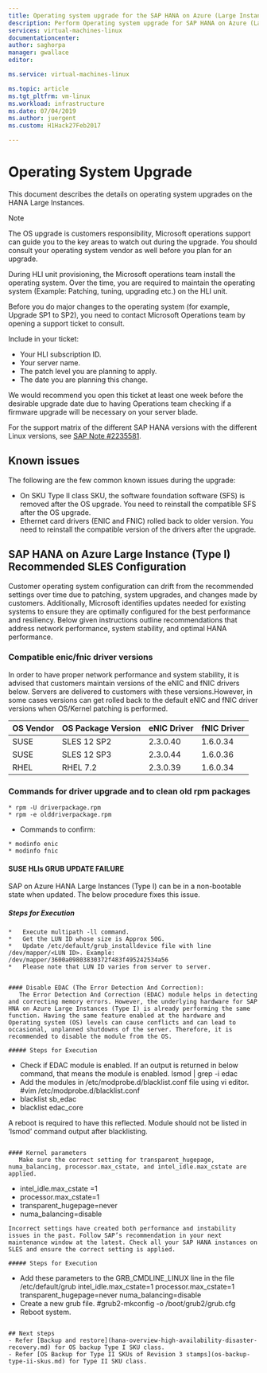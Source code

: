```yaml
---
title: Operating system upgrade for the SAP HANA on Azure (Large Instances)| Microsoft Docs
description: Perform Operating system upgrade for SAP HANA on Azure (Large Instances)
services: virtual-machines-linux
documentationcenter:
author: saghorpa
manager: gwallace
editor:

ms.service: virtual-machines-linux

ms.topic: article
ms.tgt_pltfrm: vm-linux
ms.workload: infrastructure
ms.date: 07/04/2019
ms.author: juergent
ms.custom: H1Hack27Feb2017

---
```

# Operating System Upgrade
This document describes the details on operating system upgrades on the HANA Large Instances.

>[!NOTE]
>The OS upgrade is customers responsibility, Microsoft operations support can guide you to the key areas to watch out during the upgrade. You should consult your operating system vendor as well before you plan for an upgrade.

During HLI unit provisioning, the Microsoft operations team install the operating system.
Over the time, you are required to maintain the operating system (Example: Patching, tuning, upgrading etc.) on the HLI unit.

Before you do major changes to the operating system (for example, Upgrade SP1 to SP2), you need to contact Microsoft Operations team by opening a support ticket to consult.

Include in your ticket:

* Your HLI subscription ID.
* Your server name.
* The patch level you are planning to apply.
* The date you are planning this change. 

We would recommend you open this ticket at least one week before the desirable upgrade date due to having Operations team checking if a firmware upgrade will be necessary on your server blade.


For the support matrix of the different SAP HANA versions with the different Linux versions, see [SAP Note #2235581](https://launchpad.support.sap.com/#/notes/2235581).


## Known issues

The following are the few common known issues during the upgrade:
- On SKU Type II class SKU, the software foundation software (SFS) is removed after the OS upgrade. You need to reinstall the compatible SFS after the OS upgrade.
- Ethernet card drivers (ENIC and FNIC) rolled back to older version. You need to reinstall the compatible version of the drivers after the upgrade.

## SAP HANA on Azure Large Instance (Type I) Recommended SLES Configuration

Customer operating system configuration can drift from the recommended settings over time due to patching, system upgrades, and changes made by customers.  Additionally, Microsoft identifies updates needed for existing systems to ensure they are optimally configured for the best performance and resiliency. Below given instructions outline recommendations that address network performance, system stability, and optimal HANA performance.

### Compatible enic/fnic driver versions
  In order to have proper network performance and system stability, it is advised that customers maintain versions of the eNIC and        fNIC drivers below. Servers are delivered to customers with these versions.However, in some cases versions can get rolled back to the default eNIC and fNIC driver versions when OS/Kernel patching is performed.
       
      
  |  OS Vendor    |  OS Package Version     |  eNIC Driver	|  fNIC Driver |
  |---------------|-------------------------|---------------|--------------|
  |   SUSE        |  SLES 12 SP2            |   2.3.0.40    |   1.6.0.34   |
  |   SUSE        |  SLES 12 SP3            |   2.3.0.44    |   1.6.0.36   |
  |   RHEL        |  RHEL 7.2               |   2.3.0.39    |   1.6.0.34   |
 

### Commands for driver upgrade and to clean old rpm packages
```
* rpm -U driverpackage.rpm
* rpm -e olddriverpackage.rpm
```

* Commands to confirm:
```
* modinfo enic
* modinfo fnic
```

#### SUSE HLIs GRUB UPDATE FAILURE
SAP on Azure HANA Large Instances (Type I) can be in a non-bootable state when updated. The below procedure fixes this issue.
##### Steps for Execution
```
*	Execute multipath -ll command.
*	Get the LUN ID whose size is Approx 50G.
*	Update /etc/default/grub_installdevice file with line /dev/mapper/<LUN ID>. Example: /dev/mapper/3600a09803830372f483f495242534a56
*	Please note that LUN ID varies from server to server.


#### Disable EDAC (The Error Detection And Correction):
   The Error Detection And Correction (EDAC) module helps in detecting and correcting memory errors. However, the underlying hardware for SAP HNA on Azure Large Instances (Type I) is already performing the same function. Having the same feature enabled at the hardware and Operating system (OS) levels can cause conflicts and can lead to occasional, unplanned shutdowns of the server. Therefore, it is recommended to disable the module from the OS.

##### Steps for Execution
```
* Check if EDAC module is enabled. If an output is returned in below command, that means the module is enabled. 
    lsmod | grep -i edac 
* Add the modules in /etc/modprobe.d/blacklist.conf file using vi editor.
    #vim /etc/modprobe.d/blacklist.conf
* blacklist sb_edac
* blacklist edac_core

A reboot is required to have this reflected. Module should not be listed in ‘lsmod’ command output after blacklisting.
```

#### Kernel parameters
   Make sure the correct setting for transparent_hugepage, numa_balancing, processor.max_cstate, and intel_idle.max_cstate are applied.
```         
* intel_idle.max_cstate =1
* processor.max_cstate=1
* transparent_hugepage=never
* numa_balancing=disable
```
Incorrect settings have created both performance and instability issues in the past. Follow SAP’s recommendation in your next maintenance window at the latest. Check all your SAP HANA instances on SLES and ensure the correct setting is applied.

##### Steps for Execution
```
* Add these parameters to the GRB_CMDLINE_LINUX line in the file /etc/default/grub 
      intel_idle.max_cstate=1 processor.max_cstate=1 transparent_hugepage=never numa_balancing=disable
* Create a new grub file.
      #grub2-mkconfig -o /boot/grub2/grub.cfg
* Reboot system.
```

## Next steps
- Refer [Backup and restore](hana-overview-high-availability-disaster-recovery.md) for OS backup Type I SKU class.
- Refer [OS Backup for Type II SKUs of Revision 3 stamps](os-backup-type-ii-skus.md) for Type II SKU class.
